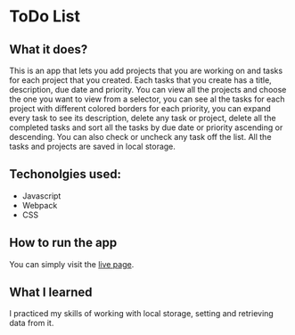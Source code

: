 # ToDo List
## What it does?
This is an app that lets you add projects that you are working on and tasks for each project that you created. Each tasks that you create has a title, description, due date and priority. You can view all the projects and choose the one you want to view from a selector, you can see al the tasks for each project with different colored borders for each priority, you can expand every task to see its description, delete any task or project, delete all the completed tasks and sort all the tasks by due date or priority ascending or descending. You can also check or uncheck any task off the list. All the tasks and projects are saved in local storage.

## Techonolgies used:
* Javascript
* Webpack
* CSS

## How to run the app
You can simply visit the [live page](https://anabargau.github.io/todo-list/).
## What I learned
I practiced my skills of working with local storage, setting and retrieving data from it.
